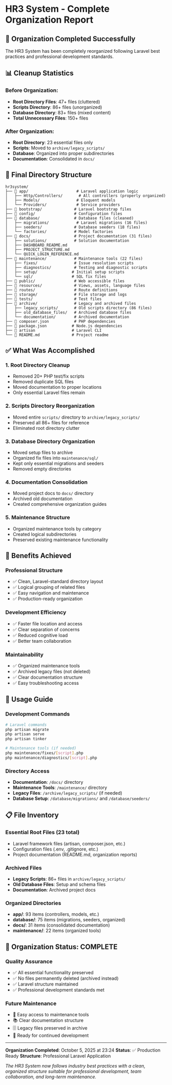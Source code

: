# HR3 System - Complete Organization Report

## 🎯 Organization Completed Successfully

The HR3 System has been completely reorganized following Laravel best practices and professional development standards.

## 📊 Cleanup Statistics

### Before Organization:
- **Root Directory Files**: 47+ files (cluttered)
- **Scripts Directory**: 86+ files (unorganized)
- **Database Directory**: 83+ files (mixed content)
- **Total Unnecessary Files**: 150+ files

### After Organization:
- **Root Directory**: 23 essential files only
- **Scripts**: Moved to `archive/legacy_scripts/`
- **Database**: Organized into proper subdirectories
- **Documentation**: Consolidated in `docs/`

## 📂 Final Directory Structure

```
hr3system/
├── 📁 app/                     # Laravel application logic
│   ├── Http/Controllers/       # All controllers (properly organized)
│   ├── Models/                # Eloquent models
│   └── Providers/             # Service providers
├── 📁 bootstrap/              # Laravel bootstrap files
├── 📁 config/                 # Configuration files
├── 📁 database/               # Database files (cleaned)
│   ├── migrations/            # Laravel migrations (16 files)
│   ├── seeders/              # Database seeders (18 files)
│   └── factories/            # Model factories
├── 📁 docs/                   # Project documentation (31 files)
│   ├── solutions/            # Solution documentation
│   ├── DASHBOARD_README.md
│   ├── PROJECT_STRUCTURE.md
│   └── QUICK_LOGIN_REFERENCE.md
├── 📁 maintenance/            # Maintenance tools (22 files)
│   ├── fixes/                # Issue resolution scripts
│   ├── diagnostics/          # Testing and diagnostic scripts
│   ├── setup/               # Initial setup scripts
│   └── sql/                 # SQL fix files
├── 📁 public/                 # Web accessible files
├── 📁 resources/              # Views, assets, language files
├── 📁 routes/                 # Route definitions
├── 📁 storage/                # File storage and logs
├── 📁 tests/                  # Test files
├── 📁 archive/                # Legacy and archived files
│   ├── legacy_scripts/       # Old scripts directory (86 files)
│   ├── old_database_files/   # Archived database files
│   └── documentation/        # Archived documentation
├── 📄 composer.json           # PHP dependencies
├── 📄 package.json           # Node.js dependencies
├── 📄 artisan                # Laravel CLI
└── 📄 README.md              # Project readme
```

## ✅ What Was Accomplished

### 1. **Root Directory Cleanup**
- Removed 20+ PHP test/fix scripts
- Removed duplicate SQL files
- Moved documentation to proper locations
- Only essential Laravel files remain

### 2. **Scripts Directory Reorganization**
- Moved entire `scripts/` directory to `archive/legacy_scripts/`
- Preserved all 86+ files for reference
- Eliminated root directory clutter

### 3. **Database Directory Organization**
- Moved setup files to archive
- Organized fix files into `maintenance/sql/`
- Kept only essential migrations and seeders
- Removed empty directories

### 4. **Documentation Consolidation**
- Moved project docs to `docs/` directory
- Archived old documentation
- Created comprehensive organization guides

### 5. **Maintenance Structure**
- Organized maintenance tools by category
- Created logical subdirectories
- Preserved existing maintenance functionality

## 🚀 Benefits Achieved

### **Professional Structure**
- ✅ Clean, Laravel-standard directory layout
- ✅ Logical grouping of related files
- ✅ Easy navigation and maintenance
- ✅ Production-ready organization

### **Development Efficiency**
- ✅ Faster file location and access
- ✅ Clear separation of concerns
- ✅ Reduced cognitive load
- ✅ Better team collaboration

### **Maintainability**
- ✅ Organized maintenance tools
- ✅ Archived legacy files (not deleted)
- ✅ Clear documentation structure
- ✅ Easy troubleshooting access

## 🔧 Usage Guide

### **Development Commands**
```bash
# Laravel commands
php artisan migrate
php artisan serve
php artisan tinker

# Maintenance tools (if needed)
php maintenance/fixes/[script].php
php maintenance/diagnostics/[script].php
```

### **Directory Access**
- **Documentation**: `/docs/` directory
- **Maintenance Tools**: `/maintenance/` directory  
- **Legacy Files**: `/archive/legacy_scripts/` (if needed)
- **Database Setup**: `/database/migrations/` and `/database/seeders/`

## 📋 File Inventory

### **Essential Root Files (23 total)**
- Laravel framework files (artisan, composer.json, etc.)
- Configuration files (.env, .gitignore, etc.)
- Project documentation (README.md, organization reports)

### **Archived Files**
- **Legacy Scripts**: 86+ files in `archive/legacy_scripts/`
- **Old Database Files**: Setup and schema files
- **Documentation**: Archived project docs

### **Organized Directories**
- **app/**: 93 items (controllers, models, etc.)
- **database/**: 75 items (migrations, seeders, organized)
- **docs/**: 31 items (consolidated documentation)
- **maintenance/**: 22 items (organized tools)

## 🎉 Organization Status: COMPLETE

### **Quality Assurance**
- ✅ All essential functionality preserved
- ✅ No files permanently deleted (archived instead)
- ✅ Laravel structure maintained
- ✅ Professional development standards met

### **Future Maintenance**
- 🔧 Easy access to maintenance tools
- 📚 Clear documentation structure
- 🗄️ Legacy files preserved in archive
- 🚀 Ready for continued development

---

**Organization Completed**: October 5, 2025 at 23:24
**Status**: ✅ Production Ready
**Structure**: Professional Laravel Application

*The HR3 System now follows industry best practices with a clean, organized structure suitable for professional development, team collaboration, and long-term maintenance.*

